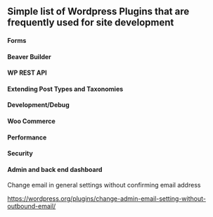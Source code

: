## Simple list of Wordpress Plugins that are frequently used for site development

#### Forms

#### Beaver Builder

#### WP REST API

#### Extending Post Types and Taxonomies

#### Development/Debug

#### Woo Commerce

#### Performance

#### Security

#### Admin and back end dashboard

Change email in general settings without confirming email address

https://wordpress.org/plugins/change-admin-email-setting-without-outbound-email/

